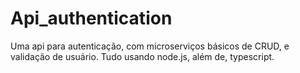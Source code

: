 # Api_authentication
Uma api para autenticação, com microserviços básicos de CRUD, e validação de usuário. Tudo usando node.js, além de, typescript.
